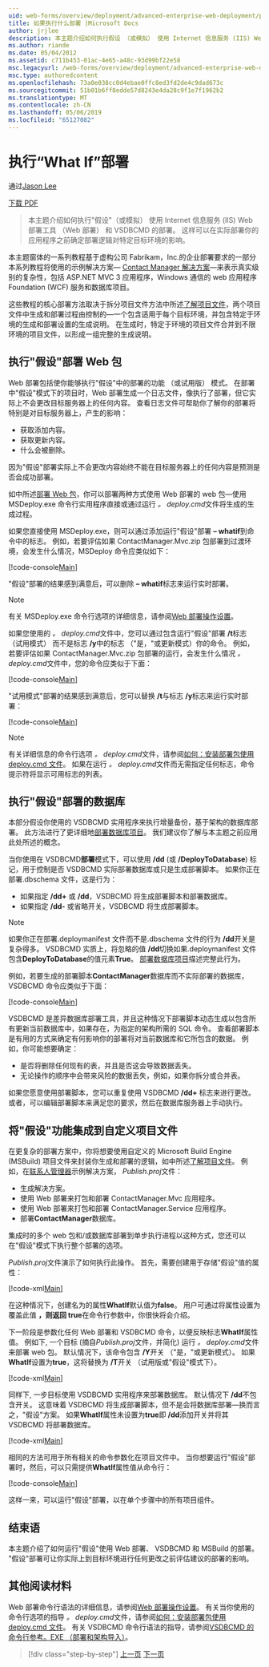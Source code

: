 ```yaml
---
uid: web-forms/overview/deployment/advanced-enterprise-web-deployment/performing-a-what-if-deployment
title: 如果执行什么部署 |Microsoft Docs
author: jrjlee
description: 本主题介绍如何执行假设 （或模拟） 使用 Internet 信息服务 (IIS) Web 部署工具 （Web 部署） 和 V 部署...
ms.author: riande
ms.date: 05/04/2012
ms.assetid: c711b453-01ac-4e65-a48c-93d99bf22e58
msc.legacyurl: /web-forms/overview/deployment/advanced-enterprise-web-deployment/performing-a-what-if-deployment
msc.type: authoredcontent
ms.openlocfilehash: 73a0e038cc0d4ebae0ffc8ed3fd2de4c9dad673c
ms.sourcegitcommit: 51b01b6ff8edde57d8243e4da28c9f1e7f1962b2
ms.translationtype: MT
ms.contentlocale: zh-CN
ms.lasthandoff: 05/06/2019
ms.locfileid: "65127082"
---
```

# <a name="performing-a-what-if-deployment"></a>执行“What If”部署

通过[Jason Lee](https://github.com/jrjlee)

[下载 PDF](https://msdnshared.blob.core.windows.net/media/MSDNBlogsFS/prod.evol.blogs.msdn.com/CommunityServer.Blogs.Components.WeblogFiles/00/00/00/63/56/8130.DeployingWebAppsInEnterpriseScenarios.pdf)

> 本主题介绍如何执行"假设"（或模拟） 使用 Internet 信息服务 (IIS) Web 部署工具 （Web 部署） 和 VSDBCMD 的部署。 这样可以在实际部署你的应用程序之前确定部署逻辑对特定目标环境的影响。

本主题窗体的一系列教程基于虚构公司 Fabrikam，Inc.的企业部署要求的一部分本系列教程将使用的示例解决方案&#x2014; [Contact Manager 解决方案](../web-deployment-in-the-enterprise/the-contact-manager-solution.md)&#x2014;来表示真实级别的复杂性，包括 ASP.NET MVC 3 应用程序，Windows 通信的 web 应用程序Foundation (WCF) 服务和数据库项目。

这些教程的核心部署方法取决于拆分项目文件方法中所述[了解项目文件](../web-deployment-in-the-enterprise/understanding-the-project-file.md)，两个项目文件中生成和部署过程由控制的&#x2014;一个包含适用于每个目标环境，并包含特定于环境的生成和部署设置的生成说明。 在生成时，特定于环境的项目文件合并到不限环境的项目文件，以形成一组完整的生成说明。

## <a name="performing-a-what-if-deployment-for-web-packages"></a>执行"假设"部署 Web 包

Web 部署包括使你能够执行"假设"中的部署的功能 （或试用版） 模式。 在部署中"假设"模式下的项目时，Web 部署生成一个日志文件，像执行了部署，但它实际上不会更改目标服务器上的任何内容。 查看日志文件可帮助你了解你的部署将特别是对目标服务器上，产生的影响：

- 获取添加内容。
- 获取更新内容。
- 什么会被删除。

因为"假设"部署实际上不会更改内容始终不能在目标服务器上的任何内容是预测是否会成功部署。

如中所述[部署 Web 包](../web-deployment-in-the-enterprise/deploying-web-packages.md)，你可以部署两种方式使用 Web 部署的 web 包&#x2014;使用 MSDeploy.exe 命令行实用程序直接或通过运行 *。 deploy.cmd*文件将生成的生成过程。

如果您直接使用 MSDeploy.exe，则可以通过添加运行"假设"部署 **– whatif**到命令中的标志。 例如，若要评估如果 ContactManager.Mvc.zip 包部署到过渡环境，会发生什么情况，MSDeploy 命令应类似如下：

[!code-console[Main](performing-a-what-if-deployment/samples/sample1.cmd)]

"假设"部署的结果感到满意后，可以删除 **– whatif**标志来运行实时部署。

> [!NOTE]
> 有关 MSDeploy.exe 命令行选项的详细信息，请参阅[Web 部署操作设置](https://technet.microsoft.com/library/dd569089(WS.10).aspx)。

如果您使用的 *。 deploy.cmd*文件中，您可以通过包含运行"假设"部署 **/t**标志 （试用模式） 而不是标志 **/y**中的标志 （"是，"或更新模式）你的命令。 例如，若要评估如果 ContactManager.Mvc.zip 包部署的运行，会发生什么情况 *。 deploy.cmd*文件中，您的命令应类似于下面：

[!code-console[Main](performing-a-what-if-deployment/samples/sample2.cmd)]

"试用模式"部署的结果感到满意后，您可以替换 **/t**与标志 **/y**标志来运行实时部署：

[!code-console[Main](performing-a-what-if-deployment/samples/sample3.cmd)]

> [!NOTE]
> 有关详细信息的命令行选项 *。 deploy.cmd*文件，请参阅[如何：安装部署包使用 deploy.cmd 文件](https://msdn.microsoft.com/library/ff356104.aspx)。 如果在运行 *。 deploy.cmd*文件而无需指定任何标志，命令提示符将显示可用标志的列表。

## <a name="performing-a-what-if-deployment-for-databases"></a>执行"假设"部署的数据库

本部分假设你使用的 VSDBCMD 实用程序来执行增量备份，基于架构的数据库部署。 此方法进行了更详细地[部署数据库项目](../web-deployment-in-the-enterprise/deploying-database-projects.md)。 我们建议你了解与本主题之前应用此处所述的概念。

当你使用在 VSDBCMD**部署**模式下，可以使用 **/dd** (或 **/DeployToDatabase**) 标记，用于控制是否 VSDBCMD 实际部署数据库或只是生成部署脚本。 如果你正在部署.dbschema 文件，这是行为：

- 如果指定 **/dd+** 或 **/dd**，VSDBCMD 将生成部署脚本和部署数据库。
- 如果指定 **/dd-** 或省略开关，VSDBCMD 将生成部署脚本。

> [!NOTE]
> 如果你正在部署.deploymanifest 文件而不是.dbschema 文件的行为 **/dd**开关是复杂得多。 VSDBCMD 实质上，将忽略的值 **/dd**切换如果.deploymanifest 文件包含**DeployToDatabase**的值元素**True**。 [部署数据库项目](../web-deployment-in-the-enterprise/deploying-database-projects.md)描述完整此行为。

例如，若要生成的部署脚本**ContactManager**数据库而不实际部署的数据库，VSDBCMD 命令应类似于下面：

[!code-console[Main](performing-a-what-if-deployment/samples/sample4.cmd)]

VSDBCMD 是差异数据库部署工具，并且这种情况下部署脚本动态生成以包含所有更新当前数据库中，如果存在，为指定的架构所需的 SQL 命令。 查看部署脚本是有用的方式来确定有何影响你的部署将对当前数据库和它所包含的数据。 例如，你可能想要确定：

- 是否将删除任何现有的表，并且是否这会导致数据丢失。
- 无论操作的顺序中会带来风险的数据丢失，例如，如果你拆分或合并表。

如果您愿意使用部署脚本，您可以重复使用 VSDBCMD **/dd+** 标志来进行更改。 或者，可以编辑部署脚本来满足您的要求，然后在数据库服务器上手动执行。

## <a name="integrating-what-if-functionality-into-custom-project-files"></a>将"假设"功能集成到自定义项目文件

在更复杂的部署方案中，你将想要使用自定义的 Microsoft Build Engine (MSBuild) 项目文件来封装你生成和部署的逻辑，如中所述[了解项目文件](../web-deployment-in-the-enterprise/understanding-the-project-file.md)。 例如，在[联系人管理器](../web-deployment-in-the-enterprise/the-contact-manager-solution.md)示例解决方案， *Publish.proj*文件：

- 生成解决方案。
- 使用 Web 部署来打包和部署 ContactManager.Mvc 应用程序。
- 使用 Web 部署来打包和部署 ContactManager.Service 应用程序。
- 部署**ContactManager**数据库。

集成时的多个 web 包和/或数据库部署到单步执行进程以这种方式，您还可以在"假设"模式下执行整个部署的选项。

*Publish.proj*文件演示了如何执行此操作。 首先，需要创建用于存储"假设"值的属性：

[!code-xml[Main](performing-a-what-if-deployment/samples/sample5.xml)]

在这种情况下，创建名为的属性**WhatIf**默认值为**false**。 用户可通过将属性设置为覆盖此值 **，则返回 true**在命令行参数中，你很快将会介绍。

下一阶段是参数化任何 Web 部署和 VSDBCMD 命令，以便反映标志**WhatIf**属性值。 例如下, 一个目标 (摘自*Publish.proj*文件，并简化) 运行 *。 deploy.cmd*文件来部署 web 包。 默认情况下，该命令包含 **/Y**开关 （"是，"或更新模式）。 如果**WhatIf**设置为**true**，这将替换为 **/T**开关 （试用版或"假设"模式下）。

[!code-xml[Main](performing-a-what-if-deployment/samples/sample6.xml)]

同样下, 一步目标使用 VSDBCMD 实用程序来部署数据库。 默认情况下 **/dd**不包含开关。 这意味着 VSDBCMD 将生成部署脚本，但不是会将数据库部署&#x2014;换而言之，"假设"方案。 如果**WhatIf**属性未设置为**true**即 **/dd**添加开关并将其 VSDBCMD 将部署数据库。

[!code-xml[Main](performing-a-what-if-deployment/samples/sample7.xml)]

相同的方法可用于所有相关的命令参数化在项目文件中。 当你想要运行"假设"部署时，然后，可以只需提供**WhatIf**属性值从命令行：

[!code-console[Main](performing-a-what-if-deployment/samples/sample8.cmd)]

这样一来，可以运行"假设"部署，以在单个步骤中的所有项目组件。

## <a name="conclusion"></a>结束语

本主题介绍了如何运行"假设"使用 Web 部署、 VSDBCMD 和 MSBuild 的部署。 "假设"部署可让你实际上到目标环境进行任何更改之前评估建议的部署的影响。

## <a name="further-reading"></a>其他阅读材料

Web 部署命令行语法的详细信息，请参阅[Web 部署操作设置](https://technet.microsoft.com/library/dd569089(WS.10).aspx)。 有关当你使用的命令行选项的指导 *。 deploy.cmd*文件，请参阅[如何：安装部署包使用 deploy.cmd 文件](https://msdn.microsoft.com/library/ff356104.aspx)。 有关 VSDBCMD 命令行语法的指导，请参阅[VSDBCMD 的命令行参考。EXE （部署和架构导入）](https://msdn.microsoft.com/library/dd193283.aspx)。

> [!div class="step-by-step"]
> [上一页](advanced-enterprise-web-deployment.md)
> [下一页](customizing-database-deployments-for-multiple-environments.md)
